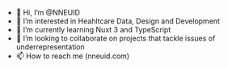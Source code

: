 - 👋 Hi, I’m @NNEUID
- 👀 I’m interested in Heahltcare Data, Design and Development
- 🌱 I’m currently learning Nuxt 3 and TypeScript
- 💞️ I’m looking to collaborate on projects that tackle issues of underrepresentation
- 📫 How to reach me (nneuid.com)

<!---
NNEUID/NNEUID is a ✨ special ✨ repository because its `README.md` (this file) appears on your GitHub profile.
You can click the Preview link to take a look at your changes.
--->
